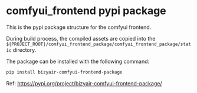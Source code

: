 # comfyui_frontend pypi package

This is the pypi package structure for the comfyui frontend.

During build process, the compiled assets are copied into the `${PROJECT_ROOT}/comfyui_frontend_package/comfyui_frontend_package/static` directory.

The package can be installed with the following command:

```bash
pip install bizyair-comfyui-frontend-package
```

Ref: <https://pypi.org/project/bizyair-comfyui-frontend-package/>
